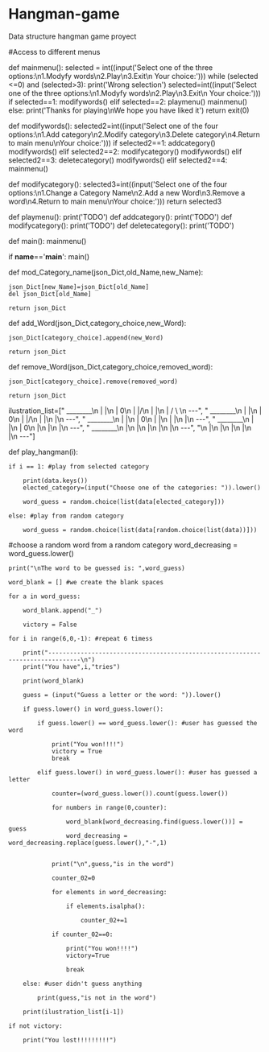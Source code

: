 # Hangman-game
Data structure hangman game proyect

#Access to different menus

def mainmenu():
    selected = int((input('Select one of the three options:\n1.Modyfy words\n2.Play\n3.Exit\n Your choice:')))
    while (selected <=0) and (selected>3):
        print('Wrong selection')
        selected=int((input('Select one of the three options:\n1.Modyfy words\n2.Play\n3.Exit\n Your choice:')))    
    if selected==1:
       modifywords()
    elif selected==2:
        playmenu()
        mainmenu()
    else:
        print('Thanks for playing\nWe hope you have liked it')
        return exit(0)
        
def modifywords():
    selected2=int((input('Select one of the four options:\n1.Add category\n2.Modify category\n3.Delete category\n4.Return to main menu\nYour choice:')))
    if selected2==1:
        addcategory()
        modifywords()
    elif selected2==2:
        modifycategory()
        modifywords()
    elif selected2==3:
        deletecategory()
        modifywords()
    elif selected2==4:
        mainmenu()


def modifycategory():
    selected3=int((input('Select one of the four options:\n1.Change a Category Name\n2.Add a new Word\n3.Remove a word\n4.Return to main menu\nYour choice:')))
    return selected3

def playmenu():
    print('TODO')
def addcategory():
    print('TODO')
def modifycategory():
    print('TODO')
def deletecategory():
    print('TODO')
    
def main():
    mainmenu()
        
if __name__=='__main__':
    main()

def mod_Category_name(json_Dict,old_Name,new_Name):

    json_Dict[new_Name]=json_Dict[old_Name]
    del json_Dict[old_Name]
    
    return json_Dict 

def add_Word(json_Dict,category_choice,new_Word):

    json_Dict[category_choice].append(new_Word)
    
    return json_Dict

def remove_Word(json_Dict,category_choice,removed_word):

    json_Dict[category_choice].remove(removed_word)
    
    return json_Dict
    
ilustration_list=[" ________\n  |     |\n  |     0\n  |    \|/\n  |     |\n  |    / \ \n ---",
" ________\n  |     |\n  |     0\n  |    \|/\n  |     |\n  |\n ---",
" ________\n  |     |\n  |     0\n  |     |\n  |     |\n  |\n ---",
" ________\n  |     |\n  |     0\n  |\n  |\n  |\n ---",
" ________\n  |\n  |\n  |\n  |\n  |\n ---",
"\n  |\n  |\n  |\n  |\n  |\n ---"]

def play_hangman(i):

    if i == 1: #play from selected category
    
        print(data.keys())
        elected_category=(input("Choose one of the categories: ")).lower()
        
        word_guess = random.choice(list(data[elected_category]))
        
    else: #play from random category

        word_guess = random.choice(list(data[random.choice(list(data))]))
#choose a random word from a random category
    word_decreasing = word_guess.lower()

    print("\nThe word to be guessed is: ",word_guess)

    word_blank = [] #we create the blank spaces
        
    for a in word_guess:
        
        word_blank.append("_")

        victory = False

    for i in range(6,0,-1): #repeat 6 timess
        
        print("-------------------------------------------------------------------------------\n")
        print("You have",i,"tries")

        print(word_blank)

        guess = (input("Guess a letter or the word: ")).lower()

        if guess.lower() in word_guess.lower():
            
            if guess.lower() == word_guess.lower(): #user has guessed the word
                
                print("You won!!!!")
                victory = True
                break
                    
            elif guess.lower() in word_guess.lower(): #user has guessed a letter
                    
                counter=(word_guess.lower()).count(guess.lower())
                
                for numbers in range(0,counter):
                    
                    word_blank[word_decreasing.find(guess.lower())] = guess
                    word_decreasing = word_decreasing.replace(guess.lower(),"-",1)


                print("\n",guess,"is in the word")
                
                counter_02=0
                
                for elements in word_decreasing:
                    
                    if elements.isalpha():
                        
                        counter_02+=1
                        
                if counter_02==0:
                    
                    print("You won!!!!")
                    victory=True
                    
                    break

        else: #user didn't guess anything
            
            print(guess,"is not in the word")
                
        print(ilustration_list[i-1])

    if not victory:
 
        print("You lost!!!!!!!!!")
